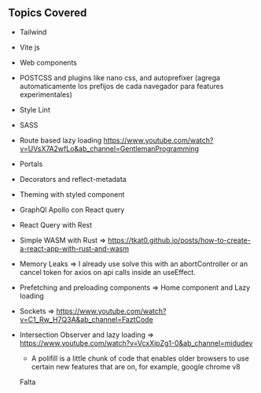 ## Topics Covered

- Tailwind
- Vite js
- Web components
- POSTCSS and plugins like nano css, and autoprefixer (agrega automaticamente los prefijos de cada navegador para features experimentales)
- Style Lint
- SASS
- Route based lazy loading https://www.youtube.com/watch?v=UVsX7A2wfLo&ab_channel=GentlemanProgramming
- Portals
- Decorators and reflect-metadata
- Theming with styled component
- GraphQl Apollo con React query
- React Query with Rest
- Simple WASM with Rust => https://tkat0.github.io/posts/how-to-create-a-react-app-with-rust-and-wasm
- Memory Leaks => I already use solve this with an abortController or an cancel token for axios on api calls inside an useEffect.
- Prefetching and preloading components => Home component and Lazy loading
- Sockets => https://www.youtube.com/watch?v=C1_Rw_H7Q3A&ab_channel=FaztCode
- Intersection Observer and lazy loading => https://www.youtube.com/watch?v=VcxXipZg1-0&ab_channel=midudev
  - A polifill is a little chunk of code that enables older browsers to use certain new features that are on, for example, google chrome v8


  Falta

